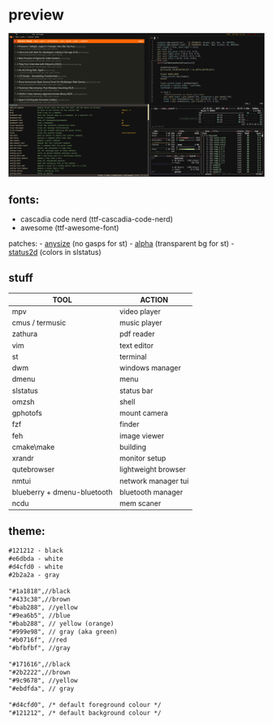# preview
![](stuff/media.png)

## fonts:
- cascadia code nerd (ttf-cascadia-code-nerd)
- awesome (ttf-awesome-font)

 patches:
    - [anysize](https://st.suckless.org/patches/anysize/st-anysize-0.8.1.diff) (no gasps for st)
    - [alpha](https://st.suckless.org/patches/alpha/st-alpha-20220206-0.8.5.diff) (transparent bg for st)
    - [status2d](https://dwm.suckless.org/patches/status2d/dwm-status2d-20200508-60bb3df.diff) (colors in slstatus)

## stuff

| TOOL  | ACTION |
| ------------- | ------------- |
| mpv | video player|
| cmus / termusic | music player| 
| zathura | pdf reader| 
| vim | text editor |
| st | terminal |
| dwm | windows manager | 
| dmenu | menu | 
| slstatus | status bar |
| omzsh | shell |
| gphotofs | mount camera | 
| fzf | finder | 
| feh | image viewer | 
| cmake\make | building |
| xrandr | monitor setup |
| qutebrowser | lightweight browser |
| nmtui | network manager tui |
| blueberry + dmenu-bluetooth  | bluetooth manager |
| ncdu | mem scaner | 

## theme:
```
#121212 - black
#e6dbda - white
#d4cfd0 - white
#2b2a2a - gray

"#1a1818",//black
"#433c38",//brown
"#bab288", //yellow
"#9ea6b5", //blue
"#bab288", // yellow (orange)
"#999e98", // gray (aka green)
"#b0716f", //red
"#bfbfbf", //gray

"#171616",//black
"#2b2222",//brown
"#9c9678", //yellow
"#ebdfda", // gray

"#d4cfd0", /* default foreground colour */
"#121212", /* default background colour */

```
